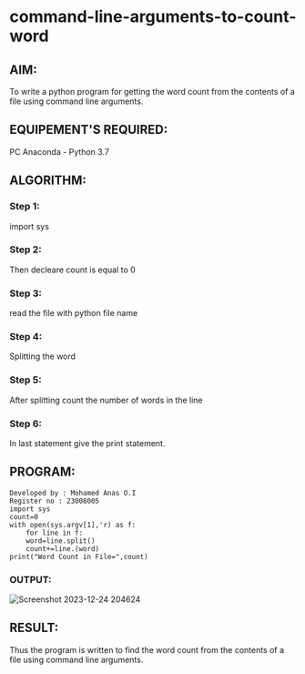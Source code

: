 # command-line-arguments-to-count-word
## AIM:
To write a python program for getting the word count from the contents of a file using command line arguments.
## EQUIPEMENT'S REQUIRED: 
PC
Anaconda - Python 3.7
## ALGORITHM: 
### Step 1:

import sys

### Step 2:

Then decleare count is equal to 0
 
### Step 3: 

read the file with python file name

### Step 4:  

Splitting the word

### Step 5: 

After splitting count the number of words in the line

### Step 6: 

In last statement give the print statement.

## PROGRAM:
```
Developed by : Mohamed Anas O.I
Register no : 23008005
import sys
count=0
with open(sys.argv[1],'r) as f:
    for line in f:
    word=line.split()
    count+=line.(word)
print("Word Count in File=",count)
```

### OUTPUT:

![Screenshot 2023-12-24 204624](https://github.com/Anas536/command-line-arguments-to-count-word/assets/139841834/dec35555-9045-4fbd-b4b9-fa6618783ef0)


## RESULT:
Thus the program is written to find the word count from the contents of a file using command line arguments.
